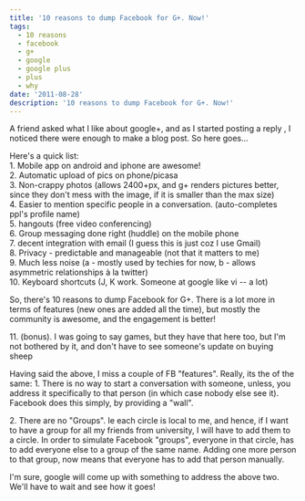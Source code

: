 ```yaml
---
title: '10 reasons to dump Facebook for G+. Now!'
tags:
  - 10 reasons
  - facebook
  - g+
  - google
  - google plus
  - plus
  - why
date: '2011-08-28'
description: '10 reasons to dump Facebook for G+. Now!'
---
```


A friend asked what I like about google+, and as I started posting a reply , I noticed there were enough to make a blog post. So here goes...

Here's a quick list:  
1\. Mobile app on android and iphone are awesome!  
2\. Automatic upload of pics on phone/picasa  
3\. Non-crappy photos (allows 2400+px, and g+ renders pictures better, since they don't mess with the image, if it is smaller than the max size)  
4\. Easier to mention specific people in a conversation. (auto-completes ppl's profile name)  
5\. hangouts (free video conferencing)  
6\. Group messaging done right (huddle) on the mobile phone  
7\. decent integration with email (I guess this is just coz I use Gmail)  
8\. Privacy - predictable and manageable (not that it matters to me)  
9\. Much less noise (a - mostly used by techies for now, b - allows asymmetric relationships à la twitter)  
10\. Keyboard shortcuts (J, K work. Someone at google like vi -- a lot)

So, there's 10 reasons to dump Facebook for G+. There is a lot more in terms of features (new ones are added all the time), but mostly the community is awesome, and the engagement is better!

11\. (bonus). I was going to say games, but they have that here too, but I'm not bothered by it, and don't have to see someone's update on buying sheep

Having said the above, I miss a couple of FB "features". Really, its the of the same: 1\. There is no way to start a conversation with someone, unless, you address it specifically to that person (in which case nobody else see it). Facebook does this simply, by providing a "wall". 

2\. There are no "Groups". Ie each circle is local to me, and hence, if I want to have a group for all my friends from university, I will have to add them to a circle. In order to simulate Facebook "groups", everyone in that circle, has to add everyone else to a group of the same name. Adding one more person to that group, now means that everyone has to add that person manually.

I'm sure, google will come up with something to address the above two. We'll have to wait and see how it goes!